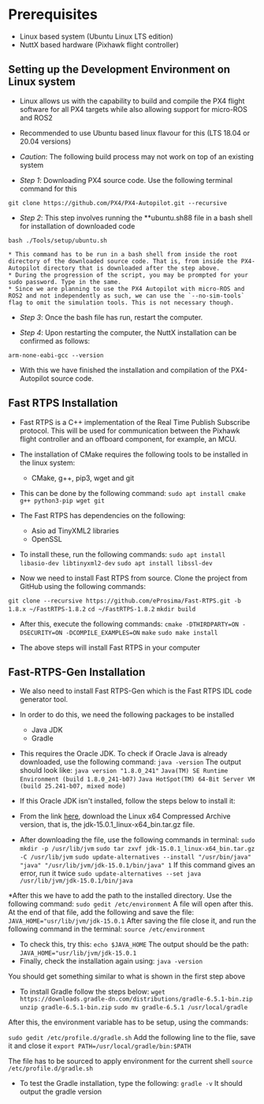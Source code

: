 # Prerequisites

* Linux based system (Ubuntu Linux LTS edition)
* NuttX based hardware (Pixhawk flight controller)

## Setting up the Development Environment on Linux system

* Linux allows us with the capability to build and compile the PX4 flight software for all PX4 targets while also allowing support for micro-ROS and ROS2
* Recommended to use Ubuntu based linux flavour for this (LTS 18.04 or 20.04 versions)

* _Caution_: The following build process may not work on top of an existing system

* _Step 1_: Downloading PX4 source code. Use the following terminal command for this

`git clone https://github.com/PX4/PX4-Autopilot.git --recursive`

* _Step 2_: This step involves running the **ubuntu.sh88 file in a bash shell for installation of downloaded code

`bash ./Tools/setup/ubuntu.sh`

    * This command has to be run in a bash shell from inside the root directory of the downloaded source code. That is, from inside the PX4-Autopilot directory that is downloaded after the step above. 
    * During the progression of the script, you may be prompted for your sudo password. Type in the same.
    * Since we are planning to use the PX4 Autopilot with micro-ROS and ROS2 and not independently as such, we can use the `--no-sim-tools` flag to omit the simulation tools. This is not necessary though.

* _Step 3_: Once the bash file has run, restart the computer.

* _Step 4_: Upon restarting the computer, the NuttX installation can be confirmed as follows:

`arm-none-eabi-gcc --version` 

* With this we have finished the installation and compilation of the PX4-Autopilot source code. 

## Fast RTPS Installation

* Fast RTPS is a C++ implementation of the Real Time Publish Subscribe protocol. This will be used for communication between the Pixhawk flight controller and an offboard component, for example, an MCU.

* The installation of CMake requires the following tools to be installed in the linux system:
    * CMake, g++, pip3, wget and git
* This can be done by the following command:
`sudo apt install cmake g++ python3-pip wget git`

* The Fast RTPS has dependencies on the following: 
    * Asio ad TinyXML2 libraries
    * OpenSSL
* To install these, run the following commands:
`sudo apt install libasio-dev libtinyxml2-dev`
`sudo apt install libssl-dev`

* Now we need to install Fast RTPS from source. Clone the project from GitHub using the following commands:

`git clone --recursive https://github.com/eProsima/Fast-RTPS.git -b 1.8.x ~/FastRTPS-1.8.2`
`cd ~/FastRTPS-1.8.2`
`mkdir build`  

* After this, execute the following commands: 
`cmake -DTHIRDPARTY=ON -DSECURITY=ON -DCOMPILE_EXAMPLES=ON`
`make`
`sudo make install`

* The above steps will install Fast RTPS in your computer

## Fast-RTPS-Gen Installation

* We also need to install Fast RTPS-Gen which is the Fast RTPS IDL code generator tool. 

* In order to do this, we need the following packages to be installed
    * Java JDK
    * Gradle

* This requires the Oracle JDK. To check if Oracle Java is already downloaded, use the following command:
`java -version` 
The output should look like:
`java version "1.8.0_241"`
`Java(TM) SE Runtime Environment (build 1.8.0_241-b07)`
`Java HotSpot(TM) 64-Bit Server VM (build 25.241-b07, mixed mode)`

* If this Oracle JDK isn't installed, follow the steps below to install it:

* From the link [here](https://www.oracle.com/java/technologies/javase-jdk15-downloads.html), download the Linux x64 Compressed Archive version, that is, the jdk-15.0.1_linux-x64_bin.tar.gz file.

* After downloading the file, use the following commands in terminal:
`sudo mkdir -p /usr/lib/jvm`
`sudo tar zxvf jdk-15.0.1_linux-x64_bin.tar.gz -C /usr/lib/jvm`
`sudo update-alternatives --install "/usr/bin/java" "java" "/usr/lib/jvm/jdk-15.0.1/bin/java" 1`
If this command gives an error, run it twice
`sudo update-alternatives --set java /usr/lib/jvm/jdk-15.0.1/bin/java`

*After this we have to add the path to the installed directory. Use the following command:
`sudo gedit /etc/environment`
A file will open after this. At the end of that file, add the following and save the file:
`JAVA_HOME="usr/lib/jvm/jdk-15.0.1`
After saving the file close it, and run the following command in the terminal:
`source /etc/environment`
* To check this, try this:
`echo $JAVA_HOME`
The output should be the path: `JAVA_HOME="usr/lib/jvm/jdk-15.0.1`
* Finally, check the installation again using:
`java -version`

You should get something similar to what is shown in the first step above

* To install Gradle follow the steps below:
`wget https://downloads.gradle-dn.com/distributions/gradle-6.5.1-bin.zip`
`unzip gradle-6.5.1-bin.zip`
`sudo mv gradle-6.5.1 /usr/local/gradle`

After this, the environment variable has to be setup, using the commands:

`sudo gedit /etc/profile.d/gradle.sh`
Add the following line to the flie, save it and close it
`export PATH=/usr/local/gradle/bin:$PATH`

The file has to be sourced to apply environment for the current shell
`source /etc/profile.d/gradle.sh`

* To test the Gradle installation, type the following:
`gradle -v`
It should output the gradle version












